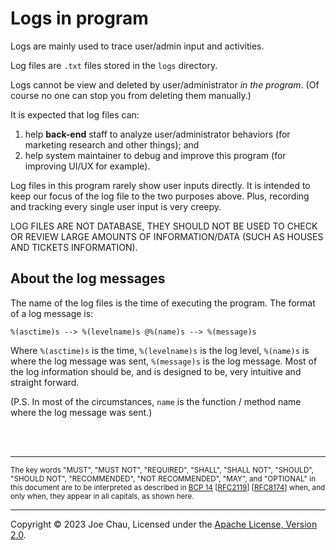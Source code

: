 # Logs in program

Logs are mainly used to trace user/admin input and activities.

Log files are `.txt` files stored in the `logs` directory.

Logs cannot be view and deleted by user/administrator *in the program*. 
(Of course no one can stop you from deleting them manually.)

It is expected that log files can:
1. help **back-end** staff to analyze user/administrator behaviors (for marketing research and other things); and
2. help system maintainer to debug and improve this program (for improving UI/UX for example).

Log files in this program rarely show user inputs directly. 
It is intended to keep our focus of the log file to the two purposes above. 
Plus, recording and tracking every single user input is very creepy.


LOG FILES ARE NOT DATABASE,
THEY SHOULD NOT BE USED TO CHECK OR REVIEW LARGE AMOUNTS OF INFORMATION/DATA
(SUCH AS HOUSES AND TICKETS INFORMATION).


## About the log messages
The name of the log files is the time of executing the program.
The format of a log message is:

```%(asctime)s --> %(levelname)s @%(name)s --> %(message)s```

Where `%(asctime)s` is the time, `%(levelname)s` is the log level, `%(name)s` is where the log 
message was sent, `%(message)s` is the log message. Most of the log information 
should be, and is designed to be, very intuitive and straight forward.

(P.S. In most of the circumstances, `name` is the function / method name where the log
message was sent.)



<br/><br/>

---
<small>
The key words "MUST", "MUST NOT", "REQUIRED", "SHALL", "SHALL
NOT", "SHOULD", "SHOULD NOT", "RECOMMENDED", "NOT RECOMMENDED",
"MAY", and "OPTIONAL" in this document are to be interpreted as
described in 
<a href="https://www.rfc-editor.org/bcp/bcp14" target="_blank">BCP 14</a>
[<a href="https://www.rfc-editor.org/rfc/rfc2119" target="_blank">RFC2119</a>]
[<a href="https://www.rfc-editor.org/rfc/rfc8174" target="_blank">RFC8174</a>]
when, and only when, they
appear in all capitals, as shown here.
</small>

---

Copyright © 2023 Joe Chau, Licensed under the 
<a href="https://www.apache.org/licenses/LICENSE-2.0" target="_blank">Apache License, Version 2.0</a>.